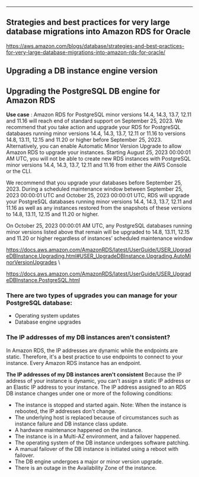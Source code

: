 --------------------
## Strategies and best practices for very large database migrations into Amazon RDS for Oracle
https://aws.amazon.com/blogs/database/strategies-and-best-practices-for-very-large-database-migrations-into-amazon-rds-for-oracle/

## Upgrading a DB instance engine version
## Upgrading the PostgreSQL DB engine for Amazon RDS

**Use case** : Amazon RDS for PostgreSQL minor versions 14.4, 14.3, 13.7, 12.11 and 11.16 will reach end of standard support on September 25, 2023. We recommend that you take action and upgrade your RDS for PostgreSQL databases running minor versions 14.4, 14.3, 13.7, 12.11 or 11.16 to versions 14.8, 13.11, 12.15 and 11.20 or higher before September 25, 2023. 
Alternatively, you can enable Automatic Minor Version Upgrade to allow Amazon RDS to upgrade your instances. Starting August 25, 2023 00:00:01 AM UTC, you will not be able to create new RDS instances with PostgreSQL minor versions 14.4, 14.3, 13.7, 12.11 and 11.16 from either the AWS Console or the CLI. 

We recommend that you upgrade your databases before September 25, 2023. During a scheduled maintenance window between September 25, 2023 00:00:01 UTC and October 25, 2023 00:00:01 UTC, RDS will upgrade your PostgreSQL databases running minor versions 14.4, 14.3, 13.7, 12.11 and 11.16 as well as any instances restored from the snapshots of these versions to 14.8, 13.11, 12.15 and 11.20 or higher. 

On October 25, 2023 00:00:01 AM UTC, any PostgreSQL databases running minor versions listed above that remain will be upgraded to 14.8, 13.11, 12.15 and 11.20 or higher regardless of instances’ scheduled maintenance window

https://docs.aws.amazon.com/AmazonRDS/latest/UserGuide/USER_UpgradeDBInstance.Upgrading.html#USER_UpgradeDBInstance.Upgrading.AutoMinorVersionUpgrades \

https://docs.aws.amazon.com/AmazonRDS/latest/UserGuide/USER_UpgradeDBInstance.PostgreSQL.html


### There are two types of upgrades you can manage for your PostgreSQL database:
- Operating system updates
- Database engine upgrades


### The IP addresses of my DB instances aren't consistent? 
In Amazon RDS, the IP addresses are dynamic while the endpoints are static. Therefore, it's a best practice to use endpoints to connect to your instance. Every Amazon RDS instance has an endpoint.

**The IP addresses of my DB instances aren't consistent**
Because the IP address of your instance is dynamic, you can't assign a static IP address or an Elastic IP address to your instance. The IP address assigned to an RDS DB instance changes under one or more of the following conditions:

- The instance is stopped and started again.
Note: When the instance is rebooted, the IP addresses don't change.
- The underlying host is replaced because of circumstances such as instance failure and DB instance class update.
- A hardware maintenance happened on the instance.
- The instance is in a Multi-AZ environment, and a failover happened.
- The operating system of the DB instance undergoes software patching.
- A manual failover of the DB instance is initiated using a reboot with failover.
- The DB engine undergoes a major or minor version upgrade.
- There is an outage in the Availability Zone of the instance.





